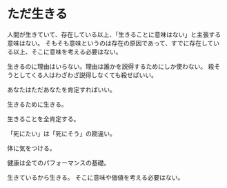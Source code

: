 # ただ生きる

人間が生きていて、存在している以上、「生きることに意味はない」と主張する意味はない。
そもそも意味というのは存在の原因であって、すでに存在している以上、そこに意味を考える必要はない。

生きるのに理由はいらない。理由は誰かを説得するためにしか使わない。
殺そうとしてくる人はわざわざ説得しなくても殺せばいい。

あなたはただあなたを肯定すればいい。

生きるために生きる。

生きることを全肯定する。

「死にたい」は「死にそう」の勘違い。

体に気をつける。

健康は全てのパフォーマンスの基礎。

生きているから生きる。
そこに意味や価値を考える必要はない。
